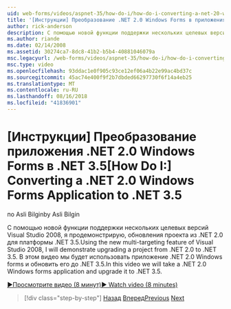 ```yaml
---
uid: web-forms/videos/aspnet-35/how-do-i/how-do-i-converting-a-net-20-windows-forms-application-to-net-35
title: '[Инструкции] Преобразование .NET 2.0 Windows Forms в приложения в .NET 3.5 | Документация Майкрософт'
author: rick-anderson
description: С помощью новой функции поддержки нескольких целевых версий Visual Studio 2008, я продемонстрирую, обновления проекта из .NET 2.0 для платформы .NET 3.5. В этом видео мы обратим...
ms.author: riande
ms.date: 02/14/2008
ms.assetid: 30274ca7-8dc8-41b2-b5b4-40881046079a
msc.legacyurl: /web-forms/videos/aspnet-35/how-do-i/how-do-i-converting-a-net-20-windows-forms-application-to-net-35
msc.type: video
ms.openlocfilehash: 93ddac1e0f905c93ce12ef06a4b22e99ac4bd37c
ms.sourcegitcommit: 45ac74e400f9f2b7dbded66297730f6f14a4eb25
ms.translationtype: MT
ms.contentlocale: ru-RU
ms.lasthandoff: 08/16/2018
ms.locfileid: "41836901"
---
```

<a name="how-do-i-converting-a-net-20-windows-forms-application-to-net-35"></a><span data-ttu-id="e051d-104">[Инструкции] Преобразование приложения .NET 2.0 Windows Forms в .NET 3.5</span><span class="sxs-lookup"><span data-stu-id="e051d-104">[How Do I:] Converting a .NET 2.0 Windows Forms Application to .NET 3.5</span></span>
====================
<span data-ttu-id="e051d-105">по Asli Bilgin</span><span class="sxs-lookup"><span data-stu-id="e051d-105">by Asli Bilgin</span></span>

<span data-ttu-id="e051d-106">С помощью новой функции поддержки нескольких целевых версий Visual Studio 2008, я продемонстрирую, обновления проекта из .NET 2.0 для платформы .NET 3.5.</span><span class="sxs-lookup"><span data-stu-id="e051d-106">Using the new multi-targeting feature of Visual Studio 2008, I will demonstrate upgrading a project from .NET 2.0 to .NET 3.5.</span></span> <span data-ttu-id="e051d-107">В этом видео мы будет использовать приложение .NET 2.0 Windows forms и обновить его до .NET 3.5.</span><span class="sxs-lookup"><span data-stu-id="e051d-107">In this video we will take a .NET 2.0 Windows forms application and upgrade it to .NET 3.5.</span></span>

[<span data-ttu-id="e051d-108">&#9654;Просмотрите видео (8 минут)</span><span class="sxs-lookup"><span data-stu-id="e051d-108">&#9654; Watch video (8 minutes)</span></span>](https://channel9.msdn.com/Blogs/ASP-NET-Site-Videos/how-do-i-converting-a-net-20-windows-forms-application-to-net-35)

> [!div class="step-by-step"]
> <span data-ttu-id="e051d-109">[Назад](how-do-i-advance-cascading-style-sheet-features-and-management.md)
> [Вперед](how-do-i-get-started-with-the-entity-framework.md)</span><span class="sxs-lookup"><span data-stu-id="e051d-109">[Previous](how-do-i-advance-cascading-style-sheet-features-and-management.md)
[Next](how-do-i-get-started-with-the-entity-framework.md)</span></span>
